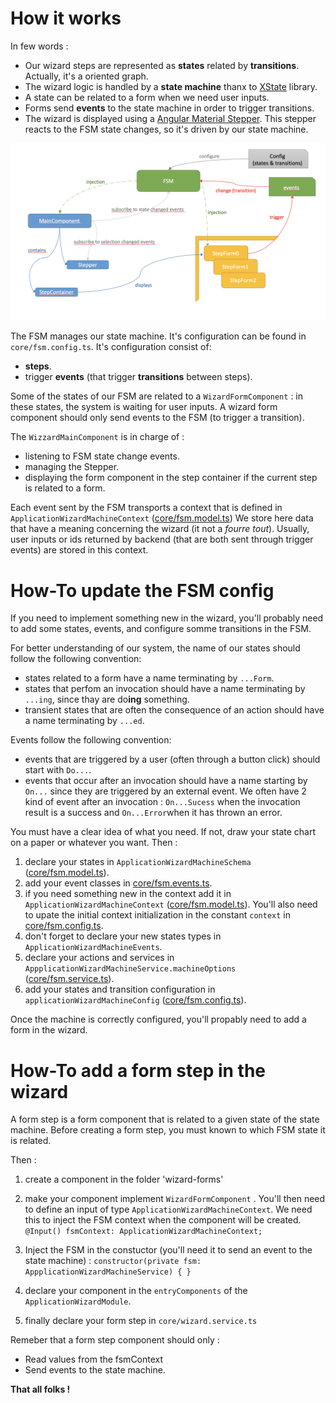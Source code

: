 # How it works

In few words :
* Our wizard steps are represented as **states** related by **transitions**. Actually, it's a oriented graph.
* The wizard logic is handled by a **state machine** thanx to [XState](https://xstate.js.org) library.
* A state can be related to a form when we need user inputs.
* Forms send **events** to the state machine in order to trigger transitions.
* The wizard is displayed using a [Angular Material Stepper](https://material.angular.io/components/stepper). This stepper reacts to the FSM state changes, so it's driven by our state machine.

![WizardArchitecture](readme-wizard-arch.png)

The FSM manages our state machine. It's configuration can be found in `core/fsm.config.ts`.
It's configuration consist of:
* **steps**.
* trigger **events** (that trigger **transitions** between steps).

Some of the states of our FSM are related to a `WizardFormComponent` : in these states, the system is waiting for user inputs.
A wizard form component should only send events to the FSM (to trigger a transition).

The `WizzardMainComponent` is in charge of :
* listening to FSM state change events.
* managing the Stepper.
* displaying the form component in the step container if the current step is related to a form.

Each event sent by the FSM transports a context that is defined in ``ApplicationWizardMachineContext`` ([core/fsm.model.ts](projects/wizard4cloud-ui/src/app/features/application-wizard/core/fsm.model.ts))
We store here data that have a meaning concerning the wizard (it not a _fourre tout_). Usually, user inputs or ids returned by backend (that are both sent through trigger events) are stored in this context.

# How-To update the FSM config

If you need to implement something new in the wizard, you'll probably need to add some states, events, and configure somme transitions in the FSM.

For better understanding of our system, the name of our states should follow the following convention:
* states related to a form have a name terminating by `...Form`.
* states that perfom an invocation should have a name terminating by `...ing`, since thay are do**ing** something.
* transient states that are often the consequence of an action should have a name terminating by `...ed`.

Events follow the following convention:
* events that are triggered by a user (often through a button click) should start with `Do...`.
* events that occur after an invocation should have a name starting by `On...` since they are triggered by an external event. We often have 2 kind of event after an invocation : `On...Sucess` when the invocation result is a success and `On...Error`when it has thrown an error. 

You must have a clear idea of what you need. If not, draw your state chart on a paper or whatever you want. Then :

1. declare your states in ``ApplicationWizardMachineSchema`` ([core/fsm.model.ts](projects/wizard4cloud-ui/src/app/features/application-wizard/core/fsm.model.ts)).
2. add your event classes in [core/fsm.events.ts](projects/wizard4cloud-ui/src/app/features/application-wizard/core/fsm.events.ts).
3. if you need something new in the context add it in ``ApplicationWizardMachineContext`` ([core/fsm.model.ts](projects/wizard4cloud-ui/src/app/features/application-wizard/core/fsm.model.ts)). You'll also need to upate the initial context initialization in the constant ``context`` in [core/fsm.config.ts](projects/wizard4cloud-ui/src/app/features/application-wizard/core/fsm.config.ts).
4. don't forget to declare your new states types in ``ApplicationWizardMachineEvents``.
5. declare your actions and services in ``AppplicationWizardMachineService.machineOptions`` ([core/fsm.service.ts](projects/wizard4cloud-ui/src/app/features/application-wizard/core/fsm.service.ts)).
6. add your states and transition configuration in ``applicationWizardMachineConfig`` ([core/fsm.config.ts](projects/wizard4cloud-ui/src/app/features/application-wizard/core/fsm.config.ts)). 

Once the machine is correctly configured, you'll propably need to add a form in the wizard.

# How-To add a form step in the wizard

A form step is a form component that is related to a given state of the state machine.
Before creating a form step, you must known to which FSM state it is related. 

Then :

1. create a component in the folder 'wizard-forms'
2. make your component implement ``WizardFormComponent`` . You'll then need to define an input of type ``ApplicationWizardMachineContext``. We need this to inject the FSM context when the component will be created.
`@Input() fsmContext: ApplicationWizardMachineContext;`

3. Inject the FSM in the constuctor (you'll need it to send an event to the state machine) :
`constructor(private fsm: AppplicationWizardMachineService) { }`
 
4. declare your component in the ``entryComponents`` of the ``ApplicationWizardModule``.
5. finally declare your form step in ``core/wizard.service.ts``

Remeber that a form step component should only :
* Read values from the fsmContext
* Send events to the state machine.

**That all folks !**
